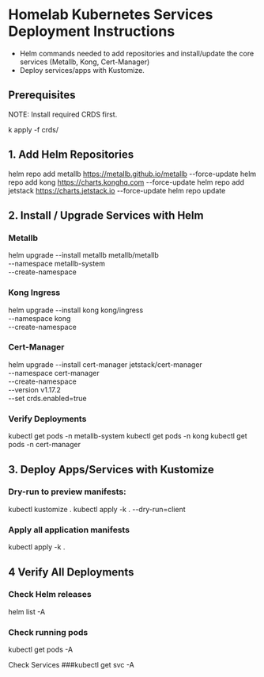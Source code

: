 


# Homelab Kubernetes Services Deployment Instructions

- Helm commands needed to add repositories and install/update the core services (Metallb, Kong, Cert-Manager)
- Deploy services/apps with Kustomize. 

## Prerequisites
NOTE: Install required CRDS first.

k apply -f crds/

## 1. Add Helm Repositories
helm repo add metallb https://metallb.github.io/metallb --force-update
helm repo add kong https://charts.konghq.com --force-update
helm repo add jetstack https://charts.jetstack.io --force-update
helm repo update

## 2. Install / Upgrade Services with Helm

### Metallb
helm upgrade --install metallb metallb/metallb \
  --namespace metallb-system \
  --create-namespace

### Kong Ingress
helm upgrade --install kong kong/ingress \
  --namespace kong \
  --create-namespace

### Cert-Manager
helm upgrade --install cert-manager jetstack/cert-manager \
  --namespace cert-manager \
  --create-namespace \
  --version v1.17.2 \
  --set crds.enabled=true

### Verify Deployments
kubectl get pods -n metallb-system
kubectl get pods -n kong
kubectl get pods -n cert-manager

## 3. Deploy Apps/Services with Kustomize

### Dry-run to preview manifests:
kubectl kustomize .
kubectl apply -k . --dry-run=client 

### Apply all application manifests
kubectl apply -k .


## 4 Verify All Deployments

### Check Helm releases
helm list -A

### Check running pods
kubectl get pods -A

Check Services
###kubectl get svc -A
